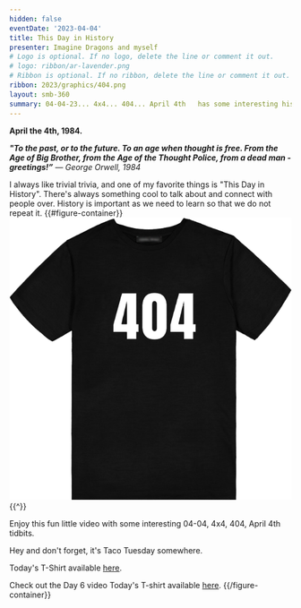 ```yaml
---
hidden: false
eventDate: '2023-04-04'
title: This Day in History
presenter: Imagine Dragons and myself
# Logo is optional. If no logo, delete the line or comment it out.
# logo: ribbon/ar-lavender.png
# Ribbon is optional. If no ribbon, delete the line or comment it out.
ribbon: 2023/graphics/404.png
layout: smb-360
summary: 04-04-23... 4x4... 404... April 4th   has some interesting history
---
```

**April the 4th, 1984.**

***"To the past, or to the future. To an age when thought is free. From the Age of Big Brother, from the Age of the Thought Police, from a dead man - greetings!”*** *― George Orwell, 1984*

I always like trivial trivia, and one of my favorite things is "This Day in History". There's always something cool to talk about and connect with people over.  History is important as we need to learn so that we do not repeat it.
{{#figure-container}}
<img src="graphics/day-06-t.png" class="Maw(100%)">
{{^}}

Enjoy this fun little video with some interesting 04-04, 4x4, 404, April 4th tidbits.

Hey and don't forget, it's Taco Tuesday somewhere.

Today's T-Shirt available <a href="https://www.etsy.com/listing/761054469/404-shirt-atlanta-apparel-atlanta-shirt?ga_order=most_relevant&ga_search_type=all&ga_view_type=gallery&ga_search_query=atlanta+404+tshirt&ref=sc_gallery-1-1&sts=1&plkey=10cd667c8a9c5fed43033f3df3f108afdd638d45%3A761054469">here</a>.

Check out the Day 6 video Today's T-shirt available <a href="https://www.facebook.com/brianscoutmasterbucky.reiners/videos/216443877657306">here</a>.
{{/figure-container}}


